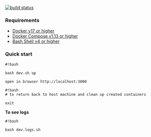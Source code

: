 [![build status](https://moiden.com/dmoiseenko/wen/badges/master/build.svg)](https://moiden.com/dmoiseenko/wen/commits/master)

### Requirements ###

* [Docker v17 or higher](https://www.docker.com/community-edition)
* [Docker Compose v1.13 or higher](https://docs.docker.com/compose/)
* [Bash Shell v4 or higher](https://www.gnu.org/software/bash/) 


### Quick start ###

```
#!bash

bash dev.sh up
```

```
open in browser http://localhost:3000
```

```
#!bash
# to return back to host machine and clean up created containers

exit
```

**To see logs**

```
#!bash

bash dev.logs.sh
```